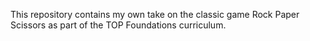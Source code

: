 This repository contains my own take on the classic game Rock Paper Scissors as part of the TOP Foundations curriculum. 